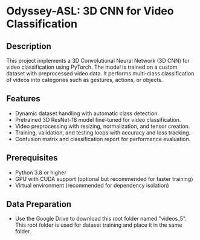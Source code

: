 # Odyssey-ASL: 3D CNN for Video Classification
## Description
This project implements a 3D Convolutional Neural Network (3D CNN) for video classification using PyTorch. 
The model is trained on a custom dataset with preprocessed video data. It performs multi-class classification 
of videos into categories such as gestures, actions, or objects.
## Features
- Dynamic dataset handling with automatic class detection.
- Pretrained 3D ResNet-18 model fine-tuned for video classification.
- Video preprocessing with resizing, normalization, and tensor creation.
- Training, validation, and testing loops with accuracy and loss tracking.
- Confusion matrix and classification report for performance evaluation.
## Prerequisites
- Python 3.8 or higher
- GPU with CUDA support (optional but recommended for faster training)
- Virtual environment (recommended for dependency isolation)
## Data Preparation
- Use the Google Drive to download this root folder named "videos_5". This root folder is used for dataset training and place it in the same folder.

